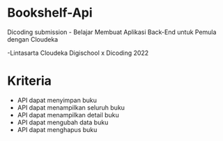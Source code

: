 # Bookshelf-Api
Dicoding submission - Belajar Membuat Aplikasi Back-End untuk Pemula dengan Cloudeka


-Lintasarta Cloudeka Digischool x Dicoding 2022


# Kriteria
- API dapat menyimpan buku
- API dapat menampilkan seluruh buku
- API dapat menampilkan detail buku
- API dapat mengubah data buku
- API dapat menghapus buku
